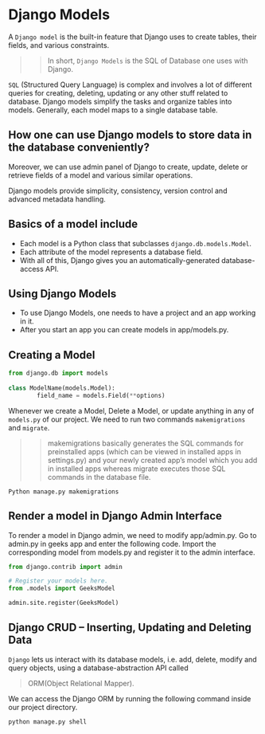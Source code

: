 # Django Models

A `Django model` is the built-in feature that Django uses to create tables, their fields, and various constraints. 

>> In short, `Django Models` is the SQL of Database one uses with Django. 

`SQL` (Structured Query Language) is complex and involves a lot of different queries for creating, deleting, updating or any other stuff related to database. Django models simplify the tasks and organize tables into models. Generally, each model maps to a single database table. 


## How one can use Django models to store data in the database conveniently?
 Moreover, we can use admin panel of Django to create, update, delete or retrieve fields of a model and various similar operations. 
 
 Django models provide simplicity, consistency, version control and advanced metadata handling. 

 ## Basics of a model include

 - Each model is a Python class that subclasses `django.db.models.Model`.
- Each attribute of the model represents a database field.
- With all of this, Django gives you an automatically-generated database-access API.

## Using Django Models
- To use Django Models, one needs to have a project and an app working in it. 
- After you start an app you can create models in app/models.py.

## Creating a Model

``` python
from django.db import models
        
class ModelName(models.Model):
        field_name = models.Field(**options)
```

Whenever we create a Model, Delete a Model, or update anything in any of `models.py` of our project. We need to run two commands `makemigrations` and `migrate`. 

>> makemigrations basically generates the SQL commands for preinstalled apps (which can be viewed in installed apps in settings.py) and your newly created app’s model which you add in installed apps whereas migrate executes those SQL commands in the database file. 

```
Python manage.py makemigrations
```

## Render a model in Django Admin Interface
To render a model in Django admin, we need to modify app/admin.py. Go to admin.py in geeks app and enter the following code. Import the corresponding model from models.py and register it to the admin interface.


``` python
from django.contrib import admin

# Register your models here.
from .models import GeeksModel

admin.site.register(GeeksModel)
```

## Django CRUD – Inserting, Updating and Deleting Data

`Django` lets us interact with its database models, i.e. add, delete, modify and query objects, using a database-abstraction API called 
> ORM(Object Relational Mapper). 

We can access the Django ORM by running the following command inside our project directory.
 
```
python manage.py shell
```
